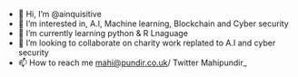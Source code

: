 - 👋 Hi, I’m @ainquisitive
- 👀 I’m interested in, A.I, Machine learning, Blockchain and Cyber security 
- 🌱 I’m currently learning python & R Lnaguage
- 💞️ I’m looking to collaborate on charity work replated to A.I and cyber security
- 📫 How to reach me mahi@pundir.co.uk/ Twitter Mahipundir_

<!---
ainquisitive/ainquisitive is a ✨ special ✨ repository because its `README.md` (this file) appears on your GitHub profile.
You can click the Preview link to take a look at your changes.
--->
